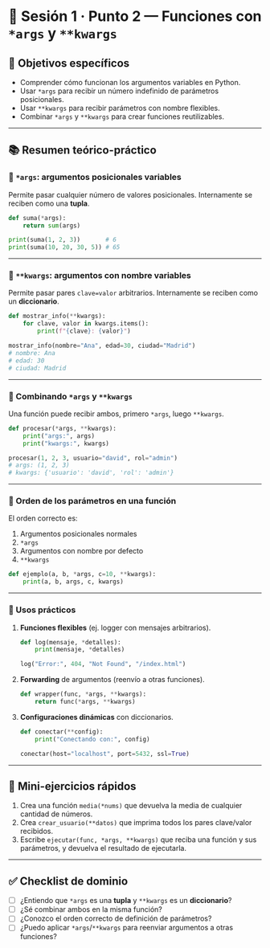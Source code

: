 # 🧭 Sesión 1 · Punto 2 — Funciones con `*args` y `**kwargs`

## 🎯 Objetivos específicos

* Comprender cómo funcionan los argumentos variables en Python.
* Usar `*args` para recibir un número indefinido de parámetros posicionales.
* Usar `**kwargs` para recibir parámetros con nombre flexibles.
* Combinar `*args` y `**kwargs` para crear funciones reutilizables.

---

## 📚 Resumen teórico-práctico

### 🔹 `*args`: argumentos posicionales variables

Permite pasar cualquier número de valores posicionales.
Internamente se reciben como una **tupla**.

```python
def suma(*args):
    return sum(args)

print(suma(1, 2, 3))       # 6
print(suma(10, 20, 30, 5)) # 65
```

---

### 🔹 `**kwargs`: argumentos con nombre variables

Permite pasar pares `clave=valor` arbitrarios.
Internamente se reciben como un **diccionario**.

```python
def mostrar_info(**kwargs):
    for clave, valor in kwargs.items():
        print(f"{clave}: {valor}")

mostrar_info(nombre="Ana", edad=30, ciudad="Madrid")
# nombre: Ana
# edad: 30
# ciudad: Madrid
```

---

### 🔹 Combinando `*args` y `**kwargs`

Una función puede recibir ambos, primero `*args`, luego `**kwargs`.

```python
def procesar(*args, **kwargs):
    print("args:", args)
    print("kwargs:", kwargs)

procesar(1, 2, 3, usuario="david", rol="admin")
# args: (1, 2, 3)
# kwargs: {'usuario': 'david', 'rol': 'admin'}
```

---

### 🔹 Orden de los parámetros en una función

El orden correcto es:

1. Argumentos posicionales normales
2. `*args`
3. Argumentos con nombre por defecto
4. `**kwargs`

```python
def ejemplo(a, b, *args, c=10, **kwargs):
    print(a, b, args, c, kwargs)
```

---

### 🔹 Usos prácticos

1. **Funciones flexibles** (ej. logger con mensajes arbitrarios).

   ```python
   def log(mensaje, *detalles):
       print(mensaje, *detalles)

   log("Error:", 404, "Not Found", "/index.html")
   ```
2. **Forwarding** de argumentos (reenvío a otras funciones).

   ```python
   def wrapper(func, *args, **kwargs):
       return func(*args, **kwargs)
   ```
3. **Configuraciones dinámicas** con diccionarios.

   ```python
   def conectar(**config):
       print("Conectando con:", config)

   conectar(host="localhost", port=5432, ssl=True)
   ```

---

## 🧩 Mini-ejercicios rápidos

1. Crea una función `media(*nums)` que devuelva la media de cualquier cantidad de números.
2. Crea `crear_usuario(**datos)` que imprima todos los pares clave/valor recibidos.
3. Escribe `ejecutar(func, *args, **kwargs)` que reciba una función y sus parámetros, y devuelva el resultado de ejecutarla.

---

## ✅ Checklist de dominio

* [ ] ¿Entiendo que `*args` es una **tupla** y `**kwargs` es un **diccionario**?
* [ ] ¿Sé combinar ambos en la misma función?
* [ ] ¿Conozco el orden correcto de definición de parámetros?
* [ ] ¿Puedo aplicar `*args`/`**kwargs` para reenviar argumentos a otras funciones?